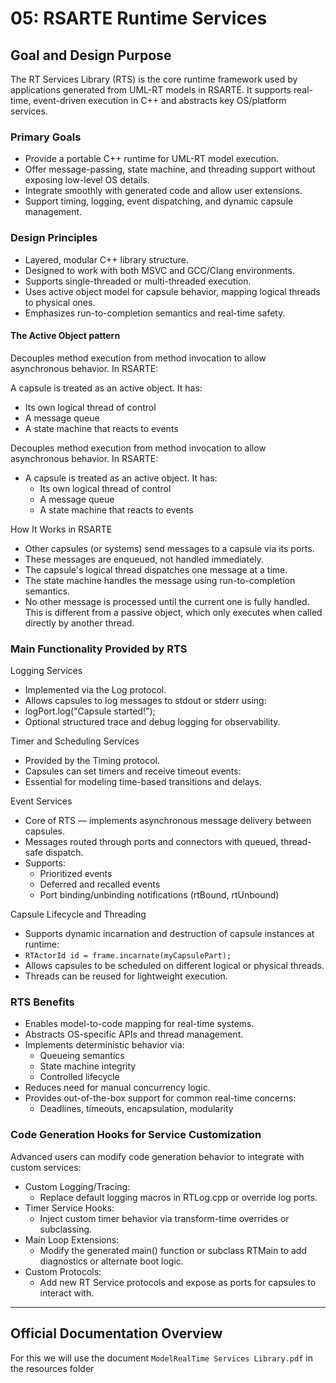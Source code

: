 # 05: RSARTE Runtime Services

## Goal and Design Purpose

The RT Services Library (RTS) is the core runtime framework used by applications generated from UML-RT models in RSARTE. It supports real-time, event-driven execution in C++ and abstracts key OS/platform services.


### Primary Goals

- Provide a portable C++ runtime for UML-RT model execution.
- Offer message-passing, state machine, and threading support without exposing low-level OS details.
- Integrate smoothly with generated code and allow user extensions.
- Support timing, logging, event dispatching, and dynamic capsule management.

### Design Principles

- Layered, modular C++ library structure.
- Designed to work with both MSVC and GCC/Clang environments.
- Supports single-threaded or multi-threaded execution.
- Uses active object model for capsule behavior, mapping logical threads to physical ones.
- Emphasizes run-to-completion semantics and real-time safety.

#### The Active Object pattern 

Decouples method execution from method invocation to allow asynchronous behavior. In RSARTE:

A capsule is treated as an active object. It has:
- Its own logical thread of control
- A message queue
- A state machine that reacts to events

Decouples method execution from method invocation to allow asynchronous behavior. In RSARTE:
- A capsule is treated as an active object. It has:
  - Its own logical thread of control
  - A message queue
  - A state machine that reacts to events

How It Works in RSARTE
- Other capsules (or systems) send messages to a capsule via its ports.
- These messages are enqueued, not handled immediately.
- The capsule's logical thread dispatches one message at a time.
- The state machine handles the message using run-to-completion semantics.
- No other message is processed until the current one is fully handled.
This is different from a passive object, which only executes when called directly by another thread. 

### Main Functionality Provided by RTS

Logging Services
- Implemented via the Log protocol.
- Allows capsules to log messages to stdout or stderr using:
- logPort.log("Capsule started!");
- Optional structured trace and debug logging for observability.

Timer and Scheduling Services
- Provided by the Timing protocol.
- Capsules can set timers and receive timeout events:
- Essential for modeling time-based transitions and delays.

Event Services
- Core of RTS — implements asynchronous message delivery between capsules.
- Messages routed through ports and connectors with queued, thread-safe dispatch.
- Supports:
  - Prioritized events
  - Deferred and recalled events
  - Port binding/unbinding notifications (rtBound, rtUnbound)

Capsule Lifecycle and Threading
- Supports dynamic incarnation and destruction of capsule instances at runtime:
- `RTActorId id = frame.incarnate(myCapsulePart);`
- Allows capsules to be scheduled on different logical or physical threads.
- Threads can be reused for lightweight execution.

### RTS Benefits

- Enables model-to-code mapping for real-time systems.
- Abstracts OS-specific APIs and thread management.
- Implements deterministic behavior via:
  - Queueing semantics
  - State machine integrity
  - Controlled lifecycle
- Reduces need for manual concurrency logic.
- Provides out-of-the-box support for common real-time concerns:
  - Deadlines, timeouts, encapsulation, modularity

### Code Generation Hooks for Service Customization

Advanced users can modify code generation behavior to integrate with custom services:

- Custom Logging/Tracing:
  - Replace default logging macros in RTLog.cpp or override log ports.
- Timer Service Hooks:
  - Inject custom timer behavior via transform-time overrides or subclassing.
- Main Loop Extensions:
  - Modify the generated main() function or subclass RTMain to add diagnostics or alternate boot logic.
 - Custom Protocols:
   - Add new RT Service protocols and expose as ports for capsules to interact with.

---

## Official Documentation Overview

For this we will use the document `ModelRealTime Services Library.pdf` in the resources folder

